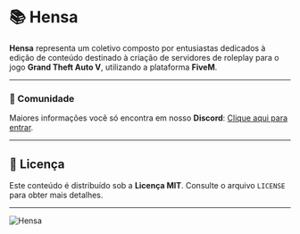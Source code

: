 # 📚 Hensa
**Hensa** representa um coletivo composto por entusiastas dedicados à edição de conteúdo destinado à criação de servidores de roleplay para o jogo **Grand Theft Auto V**, utilizando a plataforma **FiveM**.

-------

### 💬 Comunidade
Maiores informações você só encontra em nosso **Discord**: [Clique aqui para entrar](https://discord.gg/95mzD4v5Sg).

-------

## 📝 Licença

Este conteúdo é distribuído sob a **Licença __MIT__**. Consulte o arquivo `LICENSE` para obter mais detalhes.

-------

![Hensa](https://cdn.discordapp.com/attachments/1130691272848445530/1201996706351435796/2.2.png "Hensa")
